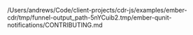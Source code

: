 /Users/andrews/Code/client-projects/cdr-js/examples/ember-cdr/tmp/funnel-output_path-5nYCuib2.tmp/ember-qunit-notifications/CONTRIBUTING.md